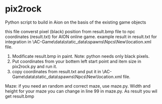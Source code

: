 # pix2rock
Python script to build in Aion on the basis of the existing game objects 

this file converst pixel (black) position from result.bmp file to npc coordinates (result.txt) for AION online game.
example result in result.txt
<spot h="85" z="119.1266" y="1546.7086" x="1613.4429"/>
for integration in \AC-Game\data\static_data\spawns\Npcs\New\location.xml file.

1. Modificate result.bmp in paint. Note: python needs only black pixels.
2. Put coordinates from your bottem left start point and item size in pix2rock.py and run it.
3. copy coordinates from result.txt and put it in \AC-Game\data\static_data\spawns\Npcs\New\location.xml file.

Maze:
if you need an random and correct maze, use maze.py.
Width and height for your maze you can change in line 99 in maze.py.
As result you wil get result.bmp
